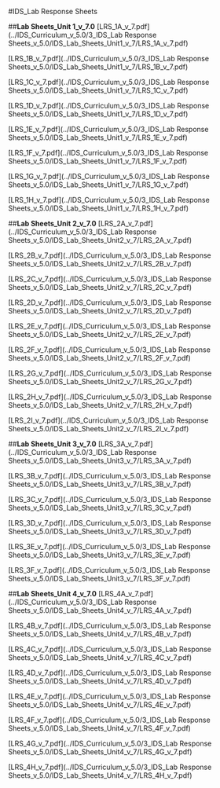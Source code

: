 #IDS_Lab Response Sheets

##**Lab Sheets_Unit 1_v_7.0**
[LRS_1A_v_7.pdf](../IDS_Curriculum_v_5.0/3_IDS_Lab Response Sheets_v_5.0/IDS_Lab_Sheets_Unit1_v_7/LRS_1A_v_7.pdf)

[LRS_1B_v_7.pdf](../IDS_Curriculum_v_5.0/3_IDS_Lab Response Sheets_v_5.0/IDS_Lab_Sheets_Unit1_v_7/LRS_1B_v_7.pdf)

[LRS_1C_v_7.pdf](../IDS_Curriculum_v_5.0/3_IDS_Lab Response Sheets_v_5.0/IDS_Lab_Sheets_Unit1_v_7/LRS_1C_v_7.pdf)

[LRS_1D_v_7.pdf](../IDS_Curriculum_v_5.0/3_IDS_Lab Response Sheets_v_5.0/IDS_Lab_Sheets_Unit1_v_7/LRS_1D_v_7.pdf)

[LRS_1E_v_7.pdf](../IDS_Curriculum_v_5.0/3_IDS_Lab Response Sheets_v_5.0/IDS_Lab_Sheets_Unit1_v_7/LRS_1E_v_7.pdf)

[LRS_1F_v_7.pdf](../IDS_Curriculum_v_5.0/3_IDS_Lab Response Sheets_v_5.0/IDS_Lab_Sheets_Unit1_v_7/LRS_1F_v_7.pdf)

[LRS_1G_v_7.pdf](../IDS_Curriculum_v_5.0/3_IDS_Lab Response Sheets_v_5.0/IDS_Lab_Sheets_Unit1_v_7/LRS_1G_v_7.pdf)

[LRS_1H_v_7.pdf](../IDS_Curriculum_v_5.0/3_IDS_Lab Response Sheets_v_5.0/IDS_Lab_Sheets_Unit1_v_7/LRS_1H_v_7.pdf)

##**Lab Sheets_Unit 2_v_7.0**
[LRS_2A_v_7.pdf](../IDS_Curriculum_v_5.0/3_IDS_Lab Response Sheets_v_5.0/IDS_Lab_Sheets_Unit2_v_7/LRS_2A_v_7.pdf)

[LRS_2B_v_7.pdf](../IDS_Curriculum_v_5.0/3_IDS_Lab Response Sheets_v_5.0/IDS_Lab_Sheets_Unit2_v_7/LRS_2B_v_7.pdf)

[LRS_2C_v_7.pdf](../IDS_Curriculum_v_5.0/3_IDS_Lab Response Sheets_v_5.0/IDS_Lab_Sheets_Unit2_v_7/LRS_2C_v_7.pdf)

[LRS_2D_v_7.pdf](../IDS_Curriculum_v_5.0/3_IDS_Lab Response Sheets_v_5.0/IDS_Lab_Sheets_Unit2_v_7/LRS_2D_v_7.pdf)

[LRS_2E_v_7.pdf](../IDS_Curriculum_v_5.0/3_IDS_Lab Response Sheets_v_5.0/IDS_Lab_Sheets_Unit2_v_7/LRS_2E_v_7.pdf)

[LRS_2F_v_7.pdf](../IDS_Curriculum_v_5.0/3_IDS_Lab Response Sheets_v_5.0/IDS_Lab_Sheets_Unit2_v_7/LRS_2F_v_7.pdf)

[LRS_2G_v_7.pdf](../IDS_Curriculum_v_5.0/3_IDS_Lab Response Sheets_v_5.0/IDS_Lab_Sheets_Unit2_v_7/LRS_2G_v_7.pdf)

[LRS_2H_v_7.pdf](../IDS_Curriculum_v_5.0/3_IDS_Lab Response Sheets_v_5.0/IDS_Lab_Sheets_Unit2_v_7/LRS_2H_v_7.pdf)

[LRS_2I_v_7.pdf](../IDS_Curriculum_v_5.0/3_IDS_Lab Response Sheets_v_5.0/IDS_Lab_Sheets_Unit2_v_7/LRS_2I_v_7.pdf)

##**Lab Sheets_Unit 3_v_7.0**
[LRS_3A_v_7.pdf](../IDS_Curriculum_v_5.0/3_IDS_Lab Response Sheets_v_5.0/IDS_Lab_Sheets_Unit3_v_7/LRS_3A_v_7.pdf)

[LRS_3B_v_7.pdf](../IDS_Curriculum_v_5.0/3_IDS_Lab Response Sheets_v_5.0/IDS_Lab_Sheets_Unit3_v_7/LRS_3B_v_7.pdf)

[LRS_3C_v_7.pdf](../IDS_Curriculum_v_5.0/3_IDS_Lab Response Sheets_v_5.0/IDS_Lab_Sheets_Unit3_v_7/LRS_3C_v_7.pdf)

[LRS_3D_v_7.pdf](../IDS_Curriculum_v_5.0/3_IDS_Lab Response Sheets_v_5.0/IDS_Lab_Sheets_Unit3_v_7/LRS_3D_v_7.pdf)

[LRS_3E_v_7.pdf](../IDS_Curriculum_v_5.0/3_IDS_Lab Response Sheets_v_5.0/IDS_Lab_Sheets_Unit3_v_7/LRS_3E_v_7.pdf)

[LRS_3F_v_7.pdf](../IDS_Curriculum_v_5.0/3_IDS_Lab Response Sheets_v_5.0/IDS_Lab_Sheets_Unit3_v_7/LRS_3F_v_7.pdf)

##**Lab Sheets_Unit 4_v_7.0**
[LRS_4A_v_7.pdf](../IDS_Curriculum_v_5.0/3_IDS_Lab Response Sheets_v_5.0/IDS_Lab_Sheets_Unit4_v_7/LRS_4A_v_7.pdf)

[LRS_4B_v_7.pdf](../IDS_Curriculum_v_5.0/3_IDS_Lab Response Sheets_v_5.0/IDS_Lab_Sheets_Unit4_v_7/LRS_4B_v_7.pdf)

[LRS_4C_v_7.pdf](../IDS_Curriculum_v_5.0/3_IDS_Lab Response Sheets_v_5.0/IDS_Lab_Sheets_Unit4_v_7/LRS_4C_v_7.pdf)

[LRS_4D_v_7.pdf](../IDS_Curriculum_v_5.0/3_IDS_Lab Response Sheets_v_5.0/IDS_Lab_Sheets_Unit4_v_7/LRS_4D_v_7.pdf)

[LRS_4E_v_7.pdf](../IDS_Curriculum_v_5.0/3_IDS_Lab Response Sheets_v_5.0/IDS_Lab_Sheets_Unit4_v_7/LRS_4E_v_7.pdf)

[LRS_4F_v_7.pdf](../IDS_Curriculum_v_5.0/3_IDS_Lab Response Sheets_v_5.0/IDS_Lab_Sheets_Unit4_v_7/LRS_4F_v_7.pdf)

[LRS_4G_v_7.pdf](../IDS_Curriculum_v_5.0/3_IDS_Lab Response Sheets_v_5.0/IDS_Lab_Sheets_Unit4_v_7/LRS_4G_v_7.pdf)

[LRS_4H_v_7.pdf](../IDS_Curriculum_v_5.0/3_IDS_Lab Response Sheets_v_5.0/IDS_Lab_Sheets_Unit4_v_7/LRS_4H_v_7.pdf)